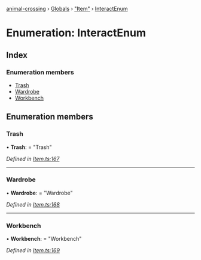 [animal-crossing](../README.md) › [Globals](../globals.md) › ["Item"](../modules/_item_.md) › [InteractEnum](_item_.interactenum.md)

# Enumeration: InteractEnum

## Index

### Enumeration members

* [Trash](_item_.interactenum.md#trash)
* [Wardrobe](_item_.interactenum.md#wardrobe)
* [Workbench](_item_.interactenum.md#workbench)

## Enumeration members

###  Trash

• **Trash**: = "Trash"

*Defined in [Item.ts:167](https://github.com/Norviah/animal-crossing/blob/4071e19/module/types/Item.ts#L167)*

___

###  Wardrobe

• **Wardrobe**: = "Wardrobe"

*Defined in [Item.ts:168](https://github.com/Norviah/animal-crossing/blob/4071e19/module/types/Item.ts#L168)*

___

###  Workbench

• **Workbench**: = "Workbench"

*Defined in [Item.ts:169](https://github.com/Norviah/animal-crossing/blob/4071e19/module/types/Item.ts#L169)*
